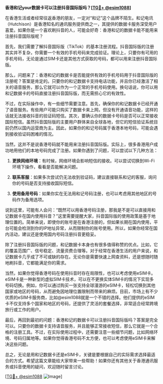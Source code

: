 **香港和记your数据卡可以注册抖音国际版吗？[[TG💪+ @esim1088](https://t.me/s/esim1088)]**

在香港生活或者经常往返香港的朋友，一定对“和记”这个品牌不陌生。和记电讯（Hutchison）是香港知名的通讯服务提供商之一，其提供的数据卡服务深受用户喜爱。如果你是一个喜欢刷抖音的人，可能会好奇：香港和记的数据卡能不能用来注册抖音国际版呢？

首先，我们需要了解抖音国际版（TikTok）的基本注册流程。抖音国际版的注册其实并不复杂，你需要一个有效的手机号码来完成验证。理论上，只要你有可用的手机号码，无论是通过SIM卡还是其他方式获取的号码，都可以用来注册抖音国际版。

那么，问题来了：香港和记的数据卡是否能提供有效的手机号码用于抖音国际版的注册呢？答案是肯定的。只要你的和记数据卡支持电话功能，并且你已经激活了相关的语音服务，那么它就可以作为一个正常的手机号码使用。换句话说，你可以用和记数据卡的号码直接注册抖音国际版，而无需担心它的有效性。

不过，在实际操作中，有一些细节需要注意。首先，确保你的和记数据卡已经开通了语音服务。有些用户可能只购买了数据卡来上网，但没有开通语音功能，这样的话就无法接收抖音的验证码短信。其次，要确认你的数据卡号码是否可以正常接收国际短信。虽然抖音国际版的主要用户群体来自全球各地，但它的短信验证系统目前仍然以国内运营商为主。因此，如果你的和记号码属于香港本地号码，可能会遇到接收验证码困难的情况。

当然，这并不是说香港号码就不能用来注册抖音国际版。实际上，很多香港用户成功地用他们的本地号码完成了注册。如果你遇到了问题，可以尝试以下几种方法：

1. **更换网络环境**：有时候，网络环境会影响短信的接收。可以尝试切换到Wi-Fi环境下操作，看看是否能解决问题。
   
2. **联系客服**：如果多次尝试仍无法收到验证码，建议直接联系和记的客服，询问你的号码是否支持接收国际短信。

3. **使用备用号码**：如果你实在无法用和记号码注册，也可以考虑用其他地区的号码作为备用选项。

说到这里，可能有人会问：“既然可以用香港号码注册，那我是不是可以直接用和记数据卡在国内使用抖音？”这里需要提醒大家，抖音国际版的使用政策是基于地理位置的。简单来说，即使你的账号是在香港注册的，但如果长期在国内使用，平台可能会检测到你的IP地址异常，从而限制你的账号使用。所以，如果你经常在国内活动，建议还是使用国内号码注册抖音更稳妥。

除了注册抖音国际版的问题，和记数据卡本身也有很多值得称赞的优点。比如，它的覆盖范围广、信号稳定、流量资费合理等。对于经常在香港生活的用户来说，和记数据卡几乎成了不可或缺的存在。无论你是需要快速上网查资料，还是想随时随地刷抖音，它都能满足你的需求。

当然，如果你觉得香港号码在使用抖音时存在局限性，也可以考虑使用eSIM卡。eSIM卡是一种新型的虚拟SIM卡技术，可以在不更换实体SIM卡的情况下实现多号码切换。例如，你可以通过购买一张支持全球漫游的eSIM卡，轻松切换到其他国家或地区的号码，从而避免因地理位置限制而带来的麻烦。目前，市场上有不少优质的eSIM卡服务商，比如@esim1088就是一个不错的选择。他们提供的eSIM卡不仅支持多个国家和地区的号码，还提供了灵活的套餐选择，非常适合经常跨境旅行或工作的用户。

最后，再回到最初的问题：香港和记的数据卡可以注册抖音国际版吗？答案是完全可以。只要你的数据卡支持语音服务，并且能够正常接收短信，那么它就是一个合格的注册工具。不过，在实际使用过程中，还需要注意一些细节问题，比如网络环境、号码归属地等。如果你觉得香港号码不太方便，也可以考虑使用eSIM卡来解决这些问题。

总之，无论是用和记数据卡还是eSIM卡，关键是要根据自己的实际需求选择最适合的方式。希望这篇文章能给大家带来一些帮助！如果你还有其他关于香港通讯服务或抖音使用的疑问，欢迎随时留言讨论。

[[TG💪+ @esim1088](https://t.me/s/esim1088) ![Image](https://i.postimg.cc/4NQfJmqS/Snipaste-2025-05-13-00-14-12.png)]